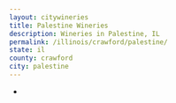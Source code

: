 ```yaml
---
layout: citywineries
title: Palestine Wineries
description: Wineries in Palestine, IL
permalink: /illinois/crawford/palestine/
state: il
county: crawford
city: palestine
---
```

-
